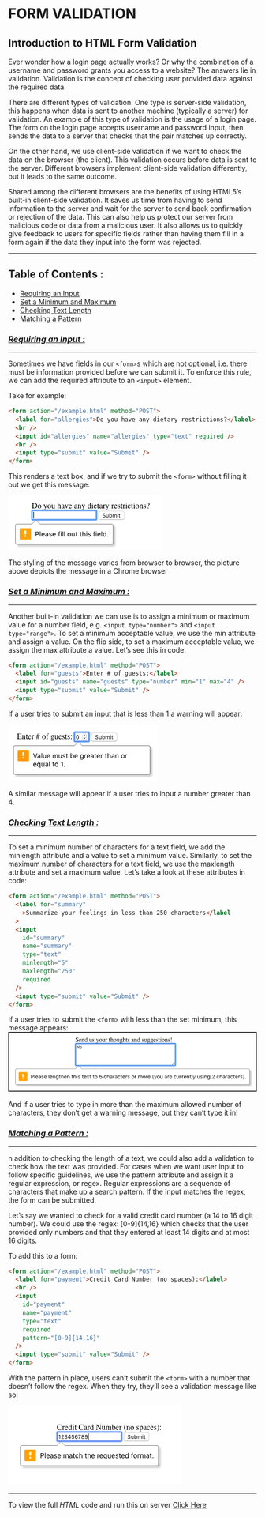 # FORM VALIDATION

## Introduction to HTML Form Validation

Ever wonder how a login page actually works? Or why the combination of a username and password grants you access to a website? The answers lie in validation. Validation is the concept of checking user provided data against the required data.

There are different types of validation. One type is server-side validation, this happens when data is sent to another machine (typically a server) for validation. An example of this type of validation is the usage of a login page. The form on the login page accepts username and password input, then sends the data to a server that checks that the pair matches up correctly.

On the other hand, we use client-side validation if we want to check the data on the browser (the client). This validation occurs before data is sent to the server. Different browsers implement client-side validation differently, but it leads to the same outcome.

Shared among the different browsers are the benefits of using HTML5’s built-in client-side validation. It saves us time from having to send information to the server and wait for the server to send back confirmation or rejection of the data. This can also help us protect our server from malicious code or data from a malicious user. It also allows us to quickly give feedback to users for specific fields rather than having them fill in a form again if the data they input into the form was rejected.

---

## **Table of Contents :**

<ul>
<li><a href="#tag-htmltag">Requiring an Input</a></li>
<li><a href="#tag-htmltag1">Set a Minimum and Maximum</a></li>
<li><a href="#tag-htmltag2">Checking Text Length</a></li>
<li><a href="#tag-htmltag3">Matching a Pattern</a></li>
</ul>

### <a id="tag-htmltag" href="#tag-htmltag"><strong><em>Requiring an Input :</strong></em></a>

---

Sometimes we have fields in our `<form>`s which are not optional, i.e. there must be information provided before we can submit it. To enforce this rule, we can add the required attribute to an `<input>` element.

Take for example:

```html
<form action="/example.html" method="POST">
  <label for="allergies">Do you have any dietary restrictions?</label>
  <br />
  <input id="allergies" name="allergies" type="text" required />
  <br />
  <input type="submit" value="Submit" />
</form>
```

This renders a text box, and if we try to submit the `<form>` without filling it out we get this message:

![required field](required+field.png)

The styling of the message varies from browser to browser, the picture above depicts the message in a Chrome browser

### <a id="tag-htmltag1" href="#tag-htmltag1"><strong><em>Set a Minimum and Maximum :</strong></em></a>

---

Another built-in validation we can use is to assign a minimum or maximum value for a number field, e.g. `<input type="number">` and `<input type="range">`. To set a minimum acceptable value, we use the min attribute and assign a value. On the flip side, to set a maximum acceptable value, we assign the max attribute a value. Let’s see this in code:

```html
<form action="/example.html" method="POST">
  <label for="guests">Enter # of guests:</label>
  <input id="guests" name="guests" type="number" min="1" max="4" />
  <input type="submit" value="Submit" />
</form>
```

If a user tries to submit an input that is less than 1 a warning will appear:

![min-max](min+max+attr.png)

A similar message will appear if a user tries to input a number greater than 4.

### <a id="tag-htmltag2" href="#tag-htmltag2"><strong><em>Checking Text Length :</strong></em></a>

---

To set a minimum number of characters for a text field, we add the minlength attribute and a value to set a minimum value. Similarly, to set the maximum number of characters for a text field, we use the maxlength attribute and set a maximum value. Let’s take a look at these attributes in code:

```html
<form action="/example.html" method="POST">
  <label for="summary"
    >Summarize your feelings in less than 250 characters</label
  >
  <input
    id="summary"
    name="summary"
    type="text"
    minlength="5"
    maxlength="250"
    required
  />
  <input type="submit" value="Submit" />
</form>
```

If a user tries to submit the `<form>` with less than the set minimum, this message appears:
![minlength](minlength.png)

And if a user tries to type in more than the maximum allowed number of characters, they don’t get a warning message, but they can’t type it in!

### <a id="tag-htmltag3" href="#tag-htmltag3"><strong><em>Matching a Pattern :</strong></em></a>

---

n addition to checking the length of a text, we could also add a validation to check how the text was provided. For cases when we want user input to follow specific guidelines, we use the pattern attribute and assign it a regular expression, or regex. Regular expressions are a sequence of characters that make up a search pattern. If the input matches the regex, the form can be submitted.

Let’s say we wanted to check for a valid credit card number (a 14 to 16 digit number). We could use the regex: [0-9]{14,16} which checks that the user provided only numbers and that they entered at least 14 digits and at most 16 digits.

To add this to a form:

```html
<form action="/example.html" method="POST">
  <label for="payment">Credit Card Number (no spaces):</label>
  <br />
  <input
    id="payment"
    name="payment"
    type="text"
    required
    pattern="[0-9]{14,16}"
  />
  <input type="submit" value="Submit" />
</form>
```

With the pattern in place, users can’t submit the `<form>` with a number that doesn’t follow the regex. When they try, they’ll see a validation message like so:

![pattern](pattern.png)

---

To view the full _HTML_ code and run this on server [Click Here](index.html)
